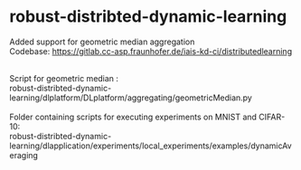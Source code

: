 # robust-distribted-dynamic-learning
Added support for geometric median aggregation <br>
Codebase: https://gitlab.cc-asp.fraunhofer.de/iais-kd-ci/distributedlearning <br>  <br>

Script for geometric median : <br>
robust-distribted-dynamic-learning/dlplatform/DLplatform/aggregating/geometricMedian.py <br> <br>
Folder containing scripts for executing experiments on MNIST and CIFAR-10:  <br>
robust-distribted-dynamic-learning/dlapplication/experiments/local_experiments/examples/dynamicAveraging <br>

